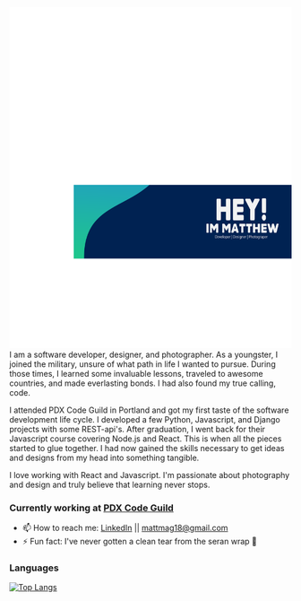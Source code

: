 ![alt text](gitHubHeader.svg)
I am a software developer, designer, and photographer. As a youngster, I joined the military, unsure of what path in life I wanted to pursue. During those times, I learned some invaluable lessons, traveled to awesome countries, and made everlasting bonds. I had also found my true calling, code. 

I attended PDX Code Guild in Portland and got my first taste of the software development life cycle.  I developed a few Python, Javascript, and Django projects with some REST-api's. After graduation, I went back for their Javascript course covering Node.js and React. This is when all the pieces started to glue together. I had now gained the skills necessary to get ideas and designs from my head into something tangible. 

I love working with React and Javascript. I'm passionate about photography and design and truly believe that learning never stops.

### Currently working at [PDX Code Guild](https://pdxcodeguild.com/?gclid=CjwKCAjw3pWDBhB3EiwAV1c5rP3IZ8XyXPRpPrj3m5nJAfxlmMbgw2Rg2JSPL2tL1uVJitmGOjQWnBoC6SIQAvD_BwE)
- 📫 How to reach me: [LinkedIn](www.linkedin.com/in/matthewmagnotta) || mattmag18@gmail.com
- ⚡ Fun fact: I've never gotten a clean tear from the seran wrap 🤙
### Languages
[![Top Langs](https://github-readme-stats.vercel.app/api/top-langs/?username=mattmagnotta&layout=compact)](https://github.com/anuraghazra/github-readme-stats)



